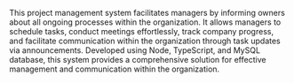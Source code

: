 This project management system facilitates managers by informing owners about all ongoing processes within the organization. It allows managers to schedule tasks, conduct meetings effortlessly, track company progress, and facilitate communication within the organization through task updates via announcements. Developed using Node, TypeScript, and MySQL database, this system provides a comprehensive solution for effective management and communication within the organization.
